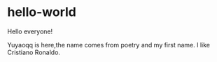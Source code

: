 # hello-world

Hello everyone!

Yuyaoqq is here,the name comes from poetry and my first name.
I like Cristiano Ronaldo.
